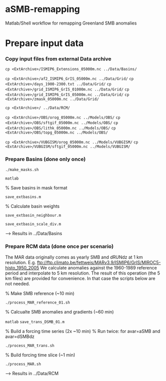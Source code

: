 # aSMB-remapping
Matlab/Shell workflow for remapping Greenland SMB anomalies

# Prepare input data 

### Copy input files from external Data archive 

`cp <ExtArchive>/ISMIP6_Extensions_05000m.nc ../Data/Basins/`

`cp <ExtArchive>/af2_ISMIP6_GrIS_05000m.nc ../Data/Grid/`
`cp <ExtArchive>/days_1900-2300.txt ../Data/Grid/`
`cp <ExtArchive>/grid_ISMIP6_GrIS_01000m.nc ../Data/Grid/`
`cp <ExtArchive>/grid_ISMIP6_GrIS_05000m.nc ../Data/Grid/`
`cp <ExtArchive>/zmask_05000m.nc ../Data/Grid/`

`cp <ExtArchive>/ ../Data/RCM/`

`cp <ExtArchive>/OBS/orog_05000m.nc ../Models/OBS/`
`cp <ExtArchive>/OBS/sftgif_05000m.nc ../Models/OBS/`
`cp <ExtArchive>/OBS/lithk_05000m.nc ../Models/OBS/`
`cp <ExtArchive>/OBS/topg_05000m.nc ../Models/OBS/`

`cp <ExtArchive>/VUBGISM/orog_05000m.nc ../Models/VUBGISM/`
`cp <ExtArchive>/VUBGISM/sftgif_05000m.nc ../Models/VUBGISM/`

### Prepare Basins (done only once)

`./make_masks.sh`

`matlab`

% Save basins in mask format 

`save_extbasins.m`

% Calculate basin weights

`save_extbasin_neighbour.m`

`save_extbasin_scale_div.m`

--> Results in ../Data/Basins

### Prepare RCM data (done once per scenario) 

The MAR data originally comes as yearly SMB and dRUNdz at 1 km resolution. E.g.
ftp://ftp.climato.be/fettweis/MARv3.9/ISMIP6/GrIS/MIROC5-histo_1950_2005
We calculate anomalies against the 1960-1989 reference period and interpolate to 
5 km resolution. The result of this operation (the 5 km files) are provided for 
convenience. In that case the scripts below are not needed.

% Make SMB reference (~10 min)

`./process_MAR_reference_01.sh`

% Calcualte SMB anomalies and gradients (~60 min)

`matlab`
`save_trans_DSMB_01.m`

% Build a forcing time series (2x ~10 min)
% Run twice: for avar=aSMB and avar=dSMBdz

`./process_MAR_trans.sh`

% Build forcing time slice (~1 min)

`./process_MAR.sh`

--> Results in ../Data/RCM
